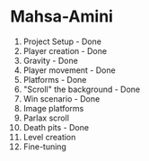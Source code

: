 
# Mahsa-Amini

1. Project Setup - Done 
2. Player creation - Done
3. Gravity - Done 
4. Player movement - Done
5. Platforms - Done
6. "Scroll" the background - Done
7. Win scenario - Done
8. Image platforms
9. Parlax scroll
10. Death pits - Done
11. Level creation 
12. Fine-tuning